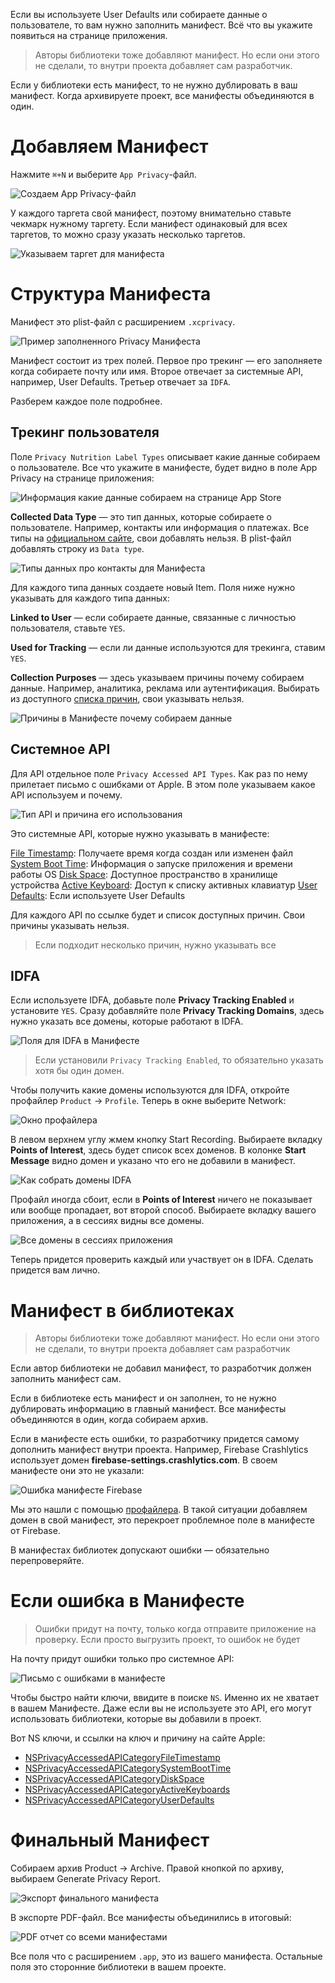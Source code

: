 Если вы используете User Defaults или собираете данные о пользователе, то вам нужно заполнить манифест. Всё что вы укажите появиться на странице приложения.

> Авторы библиотеки тоже добавляют манифест. Но если они этого не сделали, то внутри проекта добавляет сам разработчик.

Если у библиотеки есть манифест, то не нужно дублировать в ваш манифест. Когда архивируете проект, все манифесты объединяются в один.

# Добавляем Манифест

Нажмите `⌘+N` и выберите `App Privacy`-файл.

![Создаем `App Privacy`-файл](https://cdn.sparrowcode.io/tutorials/privacy-manifest/app-privacy.png?v=2)

У каждого таргета свой манифест, поэтому внимательно ставьте чекмарк нужному таргету. Если манифест одинаковый для всех таргетов, то можно сразу указать несколько таргетов.

![Указываем таргет для манифеста](https://cdn.sparrowcode.io/tutorials/privacy-manifest/enable-target.png?v=2)

# Структура Манифеста

Манифест это plist-файл с расширением `.xcprivacy`.

![Пример заполненного Privacy Манифеста](https://cdn.sparrowcode.io/tutorials/privacy-manifest/base-app-manifest.png?v=2)

Манифест состоит из трех полей. Первое про трекинг — его заполняете когда собираете почту или имя. Второе отвечает за системные API, например, User Defaults. Третьер отвечает за `IDFA`. 

Разберем каждое поле подробнее.

## Трекинг пользователя

Поле `Privacy Nutrition Label Types` описывает какие данные собираем о пользователе. Все что укажите в манифесте, будет видно в поле App Privacy на странице приложения:

![Информация какие данные собираем на странице App Store](https://cdn.sparrowcode.io/tutorials/privacy-manifest/nutrition-label-app-store.png?v=2)

**Collected Data Type** — это тип данных, которые собираете о пользователе. Например, контакты или информация о платежах. Все типы на [официальном сайте](https://developer.apple.com/documentation/bundleresources/privacy_manifest_files/describing_data_use_in_privacy_manifests#4250555), свои добавлять нельзя. В plist-файл добавлять строку из `Data type`.

![Типы данных про контакты для Манифеста](https://cdn.sparrowcode.io/tutorials/privacy-manifest/collected-data-type.png?v=2)

Для каждого типа данных создаете новый Item. Поля ниже нужно указывать для каждого типа данных:

**Linked to User** — если собираете данные, связанные с личностью пользователя, ставьте `YES`.

**Used for Tracking** — если ли данные используются для трекинга, ставим `YES`.

**Collection Purposes** — здесь указываем причины почему собираем данные. Например, аналитика, реклама или аутентификация. Выбирать из доступного [списка причин](https://developer.apple.com/documentation/bundleresources/privacy_manifest_files/describing_data_use_in_privacy_manifests#4250556), свои указывать нельзя.

![Причины в Манифесте почему собираем данные](https://cdn.sparrowcode.io/tutorials/privacy-manifest/collection-purposes.png?v=2)

## Системное API

Для API отдельное поле `Privacy Accessed API Types`. Как раз по нему прилетает письмо с ошибками от Apple. В этом поле указываем какое API используем и почему.

![Тип API и причина его использования](https://cdn.sparrowcode.io/tutorials/privacy-manifest/privacy-accessed-api-reasons.png?v=2)

Это системные API, которые нужно указывать в манифесте:

[File Timestamp](https://developer.apple.com/documentation/bundleresources/privacy_manifest_files/describing_use_of_required_reason_api#4278393): Получаете время когда создан или изменен файл
[System Boot Time](https://developer.apple.com/documentation/bundleresources/privacy_manifest_files/describing_use_of_required_reason_api#4278394): Информация о запуске приложения и времени работы OS
[Disk Space](https://developer.apple.com/documentation/bundleresources/privacy_manifest_files/describing_use_of_required_reason_api#4278397): Доступное пространство в хранилище устройства
[Active Keyboard](https://developer.apple.com/documentation/bundleresources/privacy_manifest_files/describing_use_of_required_reason_api#4278400): Доступ к списку активных клавиатур
[User Defaults](https://developer.apple.com/documentation/bundleresources/privacy_manifest_files/describing_use_of_required_reason_api#4278401): Если используете User Defaults

Для каждого API по ссылке будет и список доступных причин. Свои причины указывать нельзя.

> Если подходит несколько причин, нужно указывать все

## IDFA

Если используете IDFA, добавьте поле **Privacy Tracking Enabled** и установите `YES`. Сразу добавляйте поле **Privacy Tracking Domains**, здесь нужно указать все домены, которые работают в IDFA.

![Поля для IDFA в Манифесте](https://cdn.sparrowcode.io/tutorials/privacy-manifest/tracking-enabled-tracking-domains.png?v=2)

> Если установили `Privacy Tracking Enabled`, то обязательно указать хотя бы один домен.

Чтобы получить какие домены используются для IDFA, откройте профайлер `Product` → `Profile`. Теперь в окне выберите Network:

![Окно профайлера](https://cdn.sparrowcode.io/tutorials/privacy-manifest/profile-network.png?v=2)

В левом верхнем углу жмем кнопку Start Recording. Выбираете вкладку **Points of Interest**, здесь будет список всех доменов. В колонке **Start Message** видно домен и указано что его не добавили в манифест.

![Как собрать домены IDFA](https://cdn.sparrowcode.io/tutorials/privacy-manifest/points-of-interest.png?v=2)

Профайл иногда сбоит, если в **Points of Interest** ничего не показывает или вообще пропадает, вот второй способ. Выбираете вкладку вашего приложения, а в сессиях видны все домены.

![Все домены в сессиях приложения](https://cdn.sparrowcode.io/tutorials/privacy-manifest/app-sessions.png?v=2)

Теперь придется проверить каждый или участвует он в IDFA. Сделать придется вам лично.

# Манифест в библиотеках

> Авторы библиотеки тоже добавляют манифест. Но если они этого не сделали, то внутри проекта добавляет сам разработчик

Если автор библиотеки не добавил манифест, то разработчик должен заполнить манифест сам.

Если в библиотеке есть манифест и он заполнен, то не нужно дублировать информацию в главный манифест. Все манифесты объединяются в один, когда собираем архив.

Если в манифесте есть ошибки, то разработчику придется самому дополнить манифест внутри проекта. Например, Firebase Сrashlytics использует домен **firebase-settings.crashlytics.com**. В своем манифесте они это не указали:

![Ошибка манифесте Firebase](https://cdn.sparrowcode.io/tutorials/privacy-manifest/firebase-manifest.png?v=2)

Мы это нашли с помощью [профайлера](https://sparrowcode.io/ru/tutorials/privacy-manifest#idfa). В такой ситуации добавляем домен в свой манифест, это перекроет проблемное поле в манифесте от Firebase. 

В манифестах библиотек допускают ошибки — обязательно перепроверяйте.

# Если ошибка в Манифесте

> Ошибки придут на почту, только когда отправите приложение на проверку. Если просто выгрузить проект, то ошибок не будет

На почту придут ошибки только про системное API:

![Письмо с ошибками в манифесте](https://cdn.sparrowcode.io/tutorials/privacy-manifest/privacy-manifest-email.png?v=2)

Чтобы быстро найти ключи, ввидите в поиске `NS`. Именно их не хватает в вашем Манифесте. Даже если вы не используете это API, его могут использовать библиотеки, которые вы добавили в проект.

Вот NS ключи, и ссылки на ключ и причину на сайте Apple:

- [NSPrivacyAccessedAPICategoryFileTimestamp](https://developer.apple.com/documentation/bundleresources/privacy_manifest_files/describing_use_of_required_reason_api#4278393)
- [NSPrivacyAccessedAPICategorySystemBootTime](https://developer.apple.com/documentation/bundleresources/privacy_manifest_files/describing_use_of_required_reason_api#4278394)
- [NSPrivacyAccessedAPICategoryDiskSpace](https://developer.apple.com/documentation/bundleresources/privacy_manifest_files/describing_use_of_required_reason_api#4278397)
- [NSPrivacyAccessedAPICategoryActiveKeyboards](https://developer.apple.com/documentation/bundleresources/privacy_manifest_files/describing_use_of_required_reason_api#4278400)
- [NSPrivacyAccessedAPICategoryUserDefaults](https://developer.apple.com/documentation/bundleresources/privacy_manifest_files/describing_use_of_required_reason_api#4278401)

# Финальный Манифест

Собираем архив Product -> Archive. Правой кнопкой по архиву, выбираем Generate Privacy Report.

![Экспорт финального манифеста](https://cdn.sparrowcode.io/tutorials/privacy-manifest/generate-privacy-report.png?v=2)

В экспорте PDF-файл. Все манифесты объединились в итоговый:

![PDF отчет со всеми манифестами](https://cdn.sparrowcode.io/tutorials/privacy-manifest/pdf-report.png?v=2)

Все поля что с расширением `.app`, это из вашего манифеста. Остальные поля это сторонние библиотеки в вашем проекте.